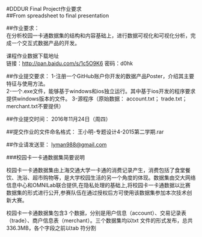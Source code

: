 #DDDUR Final Project作业要求  
##From spreadsheet to final presentation  

##作业要求：  
在分析校园一卡通数据集的结构和内容基础上，进行数据可视化和可视化分析，完成一个交互式数据产品的开发。  

课程作业数据下载地址  
链接：http://pan.baidu.com/s/1c5O9K6 密码：d0hk

##作业提交要求：
1-注册一个GitHub账户你开发的数据产品Poster，介绍其主要特征与使用方法。  
2-一个.exe文件，能够基于windows和ios独立运行。其中基于ios开发的程序要求提供windows版本的文件。
3-源程序（原始数据： account.txt； trade.txt； merchant.txt不要提供）  

##作业提交时间：
2016年11月24日（周四）  

##提交作业的文件命名格式：
王小明-专题设计4-2015第二学期.rar  

##作业请发送至：
lyman988@gmail.com  


###校园卡一卡通数据集简要说明  

校园卡一卡通数据集由上海交通大学一卡通的消费记录产生，消费包括了食堂餐饮、洗浴、超市购物等，是大学校园生活的另一个角度的体现。数据集由交大网络信息中心和OMNILab联合提供,在隐私处理的基础上,将校园卡一卡通数据以比赛数据集的形式进行公开,参赛队伍在通过授权后方可使用该数据集参加本次技术创新大赛。  

校园卡一卡通数据集包含3 个数据，分别是用户信息（account）、交易记录表（trade）、商户信息表（merchant）。三个数据集均以txt 文件的形式发布，总共336.3MB，各个字段之前以tab 符分割
